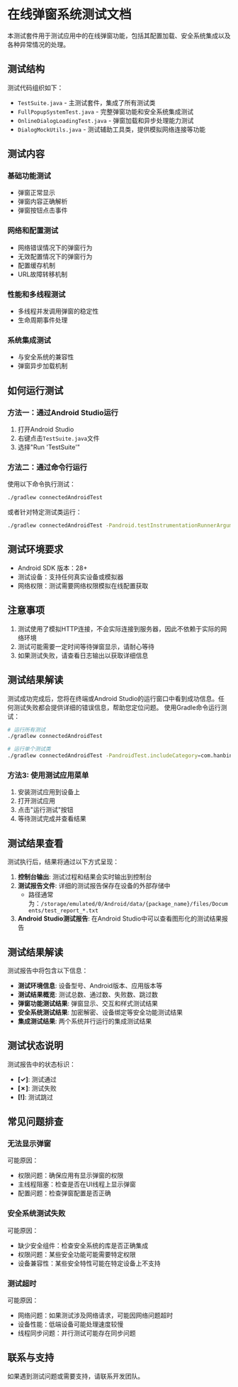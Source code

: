 # 在线弹窗系统测试文档

本测试套件用于测试应用中的在线弹窗功能，包括其配置加载、安全系统集成以及各种异常情况的处理。

## 测试结构

测试代码组织如下：

- `TestSuite.java` - 主测试套件，集成了所有测试类
- `FullPopupSystemTest.java` - 完整弹窗功能和安全系统集成测试
- `OnlineDialogLoadingTest.java` - 弹窗加载和异步处理能力测试
- `DialogMockUtils.java` - 测试辅助工具类，提供模拟网络连接等功能

## 测试内容

### 基础功能测试
- 弹窗正常显示
- 弹窗内容正确解析
- 弹窗按钮点击事件

### 网络和配置测试
- 网络错误情况下的弹窗行为
- 无效配置情况下的弹窗行为
- 配置缓存机制
- URL故障转移机制

### 性能和多线程测试
- 多线程并发调用弹窗的稳定性
- 生命周期事件处理

### 系统集成测试
- 与安全系统的兼容性
- 弹窗异步加载机制

## 如何运行测试

### 方法一：通过Android Studio运行

1. 打开Android Studio
2. 右键点击`TestSuite.java`文件
3. 选择"Run 'TestSuite'"

### 方法二：通过命令行运行

使用以下命令执行测试：

```bash
./gradlew connectedAndroidTest
```

或者针对特定测试类运行：

```bash
./gradlew connectedAndroidTest -Pandroid.testInstrumentationRunnerArguments.class=com.hanbing.wltc.FullPopupSystemTest
```

## 测试环境要求

- Android SDK 版本：28+
- 测试设备：支持任何真实设备或模拟器
- 网络权限：测试需要网络权限模拟在线配置获取

## 注意事项

1. 测试使用了模拟HTTP连接，不会实际连接到服务器，因此不依赖于实际的网络环境
2. 测试可能需要一定时间等待弹窗显示，请耐心等待
3. 如果测试失败，请查看日志输出以获取详细信息

## 测试结果解读

测试成功完成后，您将在终端或Android Studio的运行窗口中看到成功信息。任何测试失败都会提供详细的错误信息，帮助您定位问题。 
使用Gradle命令运行测试：

```bash
# 运行所有测试
./gradlew connectedAndroidTest

# 运行单个测试类
./gradlew connectedAndroidTest -PandroidTest.includeCategory=com.hanbing.wltc.IntegrationTestRunner
```

### 方法3: 使用测试应用菜单

1. 安装测试应用到设备上
2. 打开测试应用
3. 点击"运行测试"按钮
4. 等待测试完成并查看结果

## 测试结果查看

测试执行后，结果将通过以下方式呈现：

1. **控制台输出**: 测试过程和结果会实时输出到控制台
2. **测试报告文件**: 详细的测试报告保存在设备的外部存储中
   - 路径通常为：`/storage/emulated/0/Android/data/{package_name}/files/Documents/test_report_*.txt`
3. **Android Studio测试报告**: 在Android Studio中可以查看图形化的测试结果报告

## 测试结果解读

测试报告中将包含以下信息：

- **测试环境信息**: 设备型号、Android版本、应用版本等
- **测试结果概览**: 测试总数、通过数、失败数、跳过数
- **弹窗功能测试结果**: 弹窗显示、交互和样式测试结果
- **安全系统测试结果**: 加密解密、设备绑定等安全功能测试结果
- **集成测试结果**: 两个系统并行运行的集成测试结果

## 测试状态说明

测试报告中的状态标识：

- **[✓]**: 测试通过
- **[✗]**: 测试失败
- **[!]**: 测试跳过

## 常见问题排查

### 无法显示弹窗

可能原因：
- 权限问题：确保应用有显示弹窗的权限
- 主线程阻塞：检查是否在UI线程上显示弹窗
- 配置问题：检查弹窗配置是否正确

### 安全系统测试失败

可能原因：
- 缺少安全组件：检查安全系统的库是否正确集成
- 权限问题：某些安全功能可能需要特定权限
- 设备兼容性：某些安全特性可能在特定设备上不支持

### 测试超时

可能原因：
- 网络问题：如果测试涉及网络请求，可能因网络问题超时
- 设备性能：低端设备可能处理速度较慢
- 线程同步问题：并行测试可能存在同步问题

## 联系与支持

如果遇到测试问题或需要支持，请联系开发团队。 